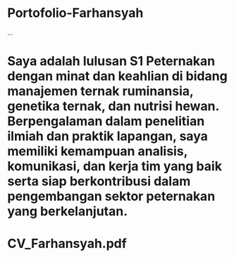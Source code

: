 # Portofolio-Farhansyah
...
# Saya adalah lulusan S1 Peternakan dengan minat dan keahlian di bidang manajemen ternak ruminansia, genetika ternak, dan nutrisi hewan. Berpengalaman dalam penelitian ilmiah dan praktik lapangan, saya memiliki kemampuan analisis, komunikasi, dan kerja tim yang baik serta siap berkontribusi dalam pengembangan sektor peternakan yang berkelanjutan.
# CV_Farhansyah.pdf
